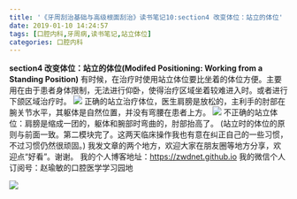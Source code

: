 ```yaml
---
title: '《牙周刮治基础与高级根面刮治》读书笔记10:section4 改变体位：站立的体位'
date: 2019-01-10 14:24:57
tags: [口腔内科,牙周病,读书笔记,站立体位]
categories: 口腔内科
---
```

**section4 改变体位：站立的体位(Modifed Positioning: Working from a Standing Position)**
有时候，在治疗时使用站立体位要比坐着的体位方便。主要用在由于患者身体限制，无法进行仰卧，使得治疗区域坐着较难进入时。或者进行下颌区域治疗时。
![](https://zymblog-1258069789.cos.ap-chengdu.myqcloud.com/blog0080-yzgzjc10/01.jpg)
正确的站立治疗体位，医生肩膀是放松的，主利手的肘部在腕关节水平，其躯体是自然位置，并没有弯腰在患者上方。
![](https://zymblog-1258069789.cos.ap-chengdu.myqcloud.com/blog0080-yzgzjc10/02.jpg)
不正确的站立体位：肩膀是缩成一团的，躯体和腕部时弯曲的，肘部抬高了。
(站立时的体位的原则与前面一致。第二模块完了。这两天临床操作我也有意在纠正自己的一些习惯，不过习惯仍然很顽固。)
我发文章的两个地方，欢迎大家在朋友圈等地方分享，欢迎点“好看”。谢谢。
我的个人博客地址：https://zwdnet.github.io
我的微信个人订阅号：赵瑜敏的口腔医学学习园地

![](https://zymblog-1258069789.cos.ap-chengdu.myqcloud.com/other/wx.jpg)